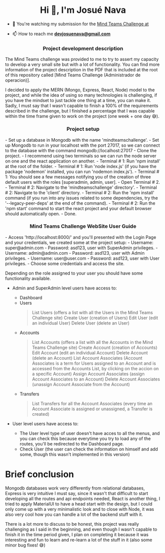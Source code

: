 <h1 align="center">Hi 👋, I'm Josué Nava</h1>

- 🔭 You're watching my submission for the [Mind Teams Challenge at](https://github.com/devjosuenava/mindteamschallenge)

- 📫 How to reach me **devjosuenava@gmail.com**

<h3 align="center">Project development description</h3>
The Mind Teams challenge was provided to me to try to assert my capacity to develop a very small site but with a lot of functionality.
You can find more information of the project description in the PDF that is included at the root of this repository called [Mind Teams Challenge (Administrador de operacion)].

I decided to apply the MERN (Mongo, Express, React, Node) model to the project, and while the idea of using so many technologies is challenging, if you have the mindset to just tackle one thing at a time, you can make it.
Sadly, I must say that I wasn't capable to finish a 100% of the requirements described in the challenge, but I finished a percentage that I was capable within the time frame given to work on the project (one week + one day 😅).


<h3 align="center">Project setup</h3>
- Set up a database in Mongodb with the name 'mindteamschallenge'.
- Set up Mongodb to run in your localhost with the port 27017, so we can connect to the database with the command mongodb://localhost:27017
- Clone the project.
- I recommend using two terminals so we can run the node server on one and the react application on another.
- Terminal # 1: Run 'npm install' at the root of the folder.
- Terminal # 1: Run 'node index.js' (if you have the package 'nodemon' installed, you can run 'nodemon index.js').
- Terminal # 1: You should see a few messages notifying you of the creation of three default users with the roles [superadmin, admin, user].
- Open Terminal # 2.
- Terminal # 2: Navigate to the 'mindteamschallenge' directory'.
- Terminal # 2: Navigate to the 'client' directory.
- Terminal # 2: Run the 'npm install' command (if you run into any issues related to some dependencies, try the '--legacy-peer-deps' at the end of the command).
- Terminal # 2: Run the 'npm start' command to start the react project and your default browser should automatically open.
- Done.

<h3 align="center">Mind Teams Challenge WebSite User Guide</h3>
- Access 'http://localhost:8000/' and you'll presented with the Login Page and your credentials, we created some at the project setup:
    - Username: super@admin.com - Password: asd123, user with SuperAdmin privileges.
    - Username: admin@admin.com - Password: asd123, user with Admin privileges.
    - Username: user@user.com - Password: asd123, user with User privileges.
- Choose some credentials and access the site.

Depending on the role assigned to your user you should have some functionality available.
- Admin and SuperAdmin level users have access to:
    * Dashboard
    * Users
        > List Users (offers a list with all the Users in the Mind Teams Challenge site)
        > Create User (creation of Users)
        > Edit User (edit an individual User)
        > Delete User (delete an User)
    * Accounts
        > List Accounts (offers a list with all the Accounts in the Mind Teams Challenge site)
        > Create Account (creation of Accounts)
        > Edit Account (edit an individual Account)
        > Delete Account (delete an Account)
        > List Account Associates (Account Associates is a term for Users assigned to an Account and is accessed from the Accounts List, by clicking on the accion on a specific Account)
        > Assign Account Associates (assign Account Associates to an Account)
        > Delete Account Associates (unassign Account Associate from the Account)
    * Transfers
        > List Transfers for all the Account Associates (every time an Account Associate is assigned or unassigned, a Transfer is created)

- User level users have access to:
    * The User level type of user doesn't have acces to all the menus, and you can check this because everytime you try to load any of the routes, you'll be redirected to the Dashboard page.
    * Check User (the user can check the information on himself and add some, though this wasn't implemented in this version)


<h1>Brief conclusion</h1>
Mongodb databases work very differently from relational databases, Express is very intuitive I must say, since it wasn't that difficult to start developing all the routes and api endpoints needed, React is another thing, I tried to apply MaterialUI to have a head start with the design, but I could only come up with a very minimalistic look and to close with Node, it was also very cool how you can handle a lot of the backend stuff with it.

There is a lot more to discuss to be honest, this project was really challenging as I said in the beginning, and even though I wasn't capable to finish it in the time period given, I plan on completing it because it was interesting and fun to learn and re-learn a lot of the stuff in it (also some minor bug fixes! 😅)
